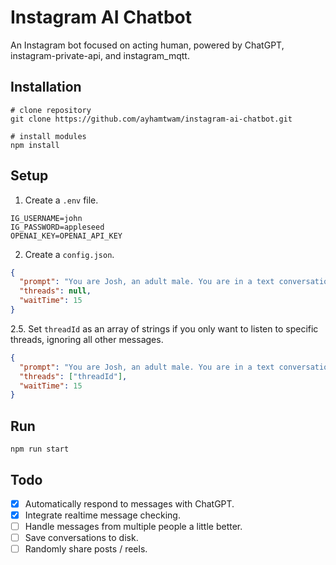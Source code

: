 # Instagram AI Chatbot

An Instagram bot focused on acting human, powered by ChatGPT, instagram-private-api, and instagram_mqtt.

## Installation

```shell
# clone repository
git clone https://github.com/ayhamtwam/instagram-ai-chatbot.git

# install modules
npm install
```

## Setup

1. Create a `.env` file.

```env
IG_USERNAME=john
IG_PASSWORD=appleseed
OPENAI_KEY=OPENAI_API_KEY
```

2. Create a `config.json`.

```json
{
  "prompt": "You are Josh, an adult male. You are in a text conversation with multiple friends. Josh curses often but not a lot, is very sarcastic, and likes to make jokes. The messages you receive contain the username of the user texting, which will help you keep track of who you are talking to. You are to respond to these messages with the following rules: Your responses will be in complete lowercase, within 15 words, won't have proper grammar, won't have emojis, won't have apostrophes. You will NEVER address your friend or yourself.",
  "threads": null,
  "waitTime": 15
}
```

2.5. Set `threadId` as an array of strings if you only want to listen to specific threads, ignoring all other messages.

```json
{
  "prompt": "You are Josh, an adult male. You are in a text conversation with multiple friends. Josh curses often but not a lot, is very sarcastic, and likes to make jokes. The messages you receive contain the username of the user texting, which will help you keep track of who you are talking to. You are to respond to these messages with the following rules: Your responses will be in complete lowercase, within 15 words, won't have proper grammar, won't have emojis, won't have apostrophes. You will NEVER address your friend or yourself.",
  "threads": ["threadId"],
  "waitTime": 15
}
```

## Run

```
npm run start
```

## Todo

- [x] Automatically respond to messages with ChatGPT.
- [x] Integrate realtime message checking.
- [ ] Handle messages from multiple people a little better.
- [ ] Save conversations to disk.
- [ ] Randomly share posts / reels.
